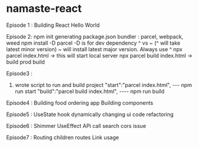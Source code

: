 # namaste-react
Episode 1 :
 Building React Hello World 

 Episode 2: 
 npm init
 generating package.json
 bundler : parcel, webpack, weed
 npm install -D parcel   -D is for dev dependency
 ^ vs ~ (^ will take latest minor version)
~ will install latest major version. Always use ^
npx parcel index.html -> this will start local server
npx parcel build index.html -> build prod build

Episode3 :
1. wrote script to run and build project
       "start":"parcel index.html",  --- npm run start
    "build":"parcel build index.html", ---- npm run build 

Episode4 :
Building food ordering app
Building components 

Episode5 :
UseState hook
dynamically changing ui
code refactoring

Episode6 :
Shimmer 
UseEffect
APi call
search
cors issue 

Episode7 : 
Routing
children routes
Link usage